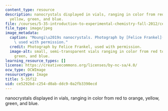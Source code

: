 ```yaml
---
content_type: resource
description: nanocrystals displayed in vials, ranging in color from red to orange,
  yellow, green, and blue.
file: /courses/5-35-introduction-to-experimental-chemistry-fall-2012/ce5292bdc254d0abddc90a2fb3390ecd_5-35f12.jpg
file_type: image/jpeg
image_metadata:
  caption: "Moungi\u2019s nanocrystals. Photograph by [Felice Frankel](http://www.felicefrankel.com/),\
    \ used with permission."
  credit: Photograph by Felice Frankel, used with permission.
  image-alt: small, semi-transparent vials ranging in color from red to orange, yellow,
    green, and blue.
learning_resource_types: []
license: https://creativecommons.org/licenses/by-nc-sa/4.0/
ocw_type: OCWImage
resourcetype: Image
title: 5-35f12
uid: ce5292bd-c254-d0ab-ddc9-0a2fb3390ecd
---
```

nanocrystals displayed in vials, ranging in color from red to orange, yellow, green, and blue.